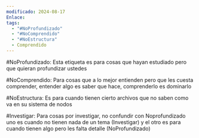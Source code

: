 ```yaml
---
modificado: 2024-08-17
Enlace: 
tags:
  - "#NoProfundizado"
  - "#NoComprendido"
  - "#NoEstructura"
  - Comprendido
---
```

#NoProfundizado: Esta etiqueta es para cosas que hayan estudiado pero que quieran profundizar ustedes

#NoComprendido: Para cosas que a lo mejor entienden pero que les cuesta comprender, entender algo es saber que hace, comprenderlo es dominarlo 

#NoEstructura: Es para cuando tienen cierto archivos que no saben como va en su sistema de nodos

#Investigar: Para cosas por investigar, no confundir con Noprofundizado uno es cuando no tienen nada de un tema (Investigar) y el otro es para cuando tienen algo pero les falta detalle (NoProfundizado)

